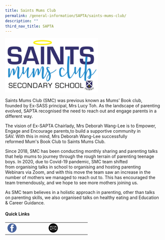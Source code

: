 ```yaml
---
title: Saints Mums Club
permalink: /general-information/SAPTA/saints-mums-club/
description: ""
third_nav_title: SAPTA
---
```

<img src="/images/sapta4.png" style="width:60%">

Saints Mums Club (SMC) was previous known as Mums’ Book club, founded by Ex-SASS principal, Mrs Lucy Toh. As the landscape of parenting evolved, SAPTA recognised the need to reach out and engage parents in a different way.

The vision of Ex-SAPTA Chairlady, Mrs Deborah Wang-Lee is to Empower, Engage and Encourage parents,to build a supportive community in SAV. With this in mind, Mrs Deborah Wang-Lee successfully reformed Mum's Book Club to Saints Mums Club.

Since 2018, SMC has been conducting monthly sharing and parenting talks that help mums to journey through the rough terrain of parenting teenage boys. In 2020, due to Covid-19 pandemic, SMC team shifted from organising talks in school to organising and hosting parenting Webinars via Zoom, and with this move the team saw an increase in the number of mothers we managed to reach out to. This has encouraged the team tremendously, and we hope to see more mothers joining us.

As SMC team believes in a holistic approach in parenting, other than talks on parenting skills, we also organised talks on healthy eating and Education & Career Guidance.

#### Quick Links

|  	|  	|
|---	|---	|
| <a href="https://www.saintandrewsjunior.moe.edu.sg/qql/slot/u180/images/SAPTA/SAPTA%20Facebook.png"><img style="width:25%" src="/images/fb1.png"></a> 	| <a href="https://www.saintandrewsjunior.moe.edu.sg/qql/slot/u180/images/SAPTA/SAPTA%20Mailto.png"><img style="width:25%" src="/images/mail.png"></a> 	|